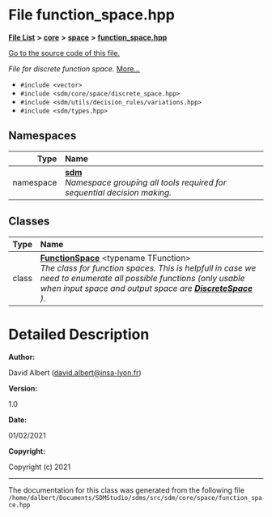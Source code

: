 
<NavBar active_item_id="2"/>

# File function\_space.hpp


[**File List**](files.md) **>** [**core**](dir_92216a09053680f71034e5e26026ee62.md) **>** [**space**](dir_4382197029a4717686416170aae3e90a.md) **>** [**function\_space.hpp**](function__space_8hpp.md)

[Go to the source code of this file.](function__space_8hpp_source.md)

_File for discrete function space._ [More...](#detailed-description)

* `#include <vector>`
* `#include <sdm/core/space/discrete_space.hpp>`
* `#include <sdm/utils/decision_rules/variations.hpp>`
* `#include <sdm/types.hpp>`









## Namespaces

| Type | Name |
| ---: | :--- |
| namespace | [**sdm**](namespacesdm.md) <br>_Namespace grouping all tools required for sequential decision making._  |

## Classes

| Type | Name |
| ---: | :--- |
| class | [**FunctionSpace**](classsdm_1_1FunctionSpace.md) &lt;typename TFunction&gt;<br>_The class for function spaces. This is helpfull in case we need to enumerate all possible functions (only usable when input space and output space are_ [_**DiscreteSpace**_](classsdm_1_1DiscreteSpace.md) _)._ |













# Detailed Description




**Author:**

David Albert ([david.albert@insa-lyon.fr](mailto:david.albert@insa-lyon.fr)) 




**Version:**

1.0 




**Date:**

01/02/2021




**Copyright:**

Copyright (c) 2021 




    

------------------------------
The documentation for this class was generated from the following file `/home/dalbert/Documents/SDMStudio/sdms/src/sdm/core/space/function_space.hpp`